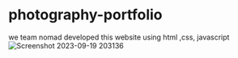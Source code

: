 # photography-portfolio
we team nomad developed this website using html ,css, javascript
![Screenshot 2023-09-19 203136](https://github.com/avezbaig/photography-portfolio/assets/142049730/688939ac-b87a-4fe1-bc8c-749557c292b1)

